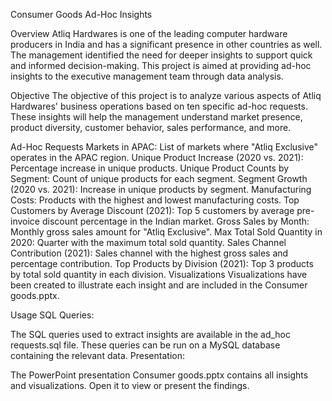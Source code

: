 Consumer Goods Ad-Hoc Insights

Overview
Atliq Hardwares is one of the leading computer hardware producers in India and has a significant presence in other countries as well. The management identified the need for deeper insights to support quick and informed decision-making. This project is aimed at providing ad-hoc insights to the executive management team through data analysis.

Objective
The objective of this project is to analyze various aspects of Atliq Hardwares' business operations based on ten specific ad-hoc requests. These insights will help the management understand market presence, product diversity, customer behavior, sales performance, and more.

Ad-Hoc Requests
Markets in APAC: List of markets where "Atliq Exclusive" operates in the APAC region.
Unique Product Increase (2020 vs. 2021): Percentage increase in unique products.
Unique Product Counts by Segment: Count of unique products for each segment.
Segment Growth (2020 vs. 2021): Increase in unique products by segment.
Manufacturing Costs: Products with the highest and lowest manufacturing costs.
Top Customers by Average Discount (2021): Top 5 customers by average pre-invoice discount percentage in the Indian market.
Gross Sales by Month: Monthly gross sales amount for "Atliq Exclusive".
Max Total Sold Quantity in 2020: Quarter with the maximum total sold quantity.
Sales Channel Contribution (2021): Sales channel with the highest gross sales and percentage contribution.
Top Products by Division (2021): Top 3 products by total sold quantity in each division.
Visualizations
Visualizations have been created to illustrate each insight and are included in the Consumer goods.pptx.

Usage
SQL Queries:

The SQL queries used to extract insights are available in the ad_hoc requests.sql file. These queries can be run on a MySQL database containing the relevant data.
Presentation:

The PowerPoint presentation Consumer goods.pptx contains all insights and visualizations. Open it to view or present the findings.

